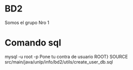 # BD2
Somos el grupo Nro 1
# Comando sql
mysql -u root -p
Pone tu contra de usuario ROOT}
SOURCE src/main/java/unlp/info/bd2/utils/create_user_db.sql

